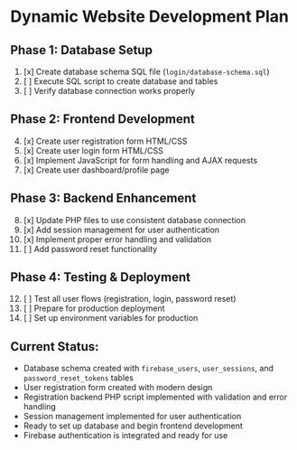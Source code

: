 # Dynamic Website Development Plan

## Phase 1: Database Setup
1. [x] Create database schema SQL file (`login/database-schema.sql`)
2. [ ] Execute SQL script to create database and tables
3. [ ] Verify database connection works properly

## Phase 2: Frontend Development
4. [x] Create user registration form HTML/CSS
5. [x] Create user login form HTML/CSS
6. [x] Implement JavaScript for form handling and AJAX requests
7. [x] Create user dashboard/profile page

## Phase 3: Backend Enhancement
8. [x] Update PHP files to use consistent database connection
9. [x] Add session management for user authentication
10. [x] Implement proper error handling and validation
11. [ ] Add password reset functionality

## Phase 4: Testing & Deployment
12. [ ] Test all user flows (registration, login, password reset)
13. [ ] Prepare for production deployment
14. [ ] Set up environment variables for production

## Current Status:
- Database schema created with `firebase_users`, `user_sessions`, and `password_reset_tokens` tables
- User registration form created with modern design
- Registration backend PHP script implemented with validation and error handling
- Session management implemented for user authentication
- Ready to set up database and begin frontend development
- Firebase authentication is integrated and ready for use
